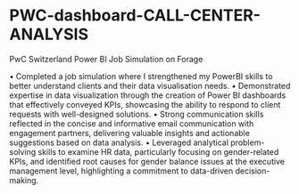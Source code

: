 # PWC-dashboard-CALL-CENTER-ANALYSIS
PwC Switzerland Power BI Job Simulation on Forage         

•	Completed a job simulation where I strengthened my PowerBI skills to better understand clients and their data visualisation needs.
•	Demonstrated expertise in data visualization through the creation of Power BI dashboards that effectively conveyed KPIs, showcasing the ability to respond to client requests with well-designed solutions.
•	Strong communication skills reflected in the concise and informative email communication with engagement partners, delivering valuable insights and actionable suggestions based on data analysis.
•	Leveraged analytical problem-solving skills to examine HR data, particularly focusing on gender-related KPIs, and identified root causes for gender balance issues at the executive management level, highlighting a commitment to data-driven decision-making.
